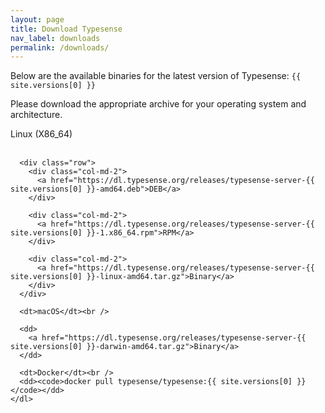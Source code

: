 ```yaml
---
layout: page
title: Download Typesense
nav_label: downloads
permalink: /downloads/
---
```


<div class="row no-gutters">
  <div id="doc-col" class="col-md-8">
    <p>Below are the available binaries for the latest version of Typesense: <code>{{ site.versions[0] }}</code></p>
    <p>Please download the appropriate archive for your operating system and architecture.</p>
    <dl id="release-downloads">
      <dt>Linux (X86_64)</dt> <br />

      <div class="row">
        <div class="col-md-2">
          <a href="https://dl.typesense.org/releases/typesense-server-{{ site.versions[0] }}-amd64.deb">DEB</a>
        </div>

        <div class="col-md-2">
          <a href="https://dl.typesense.org/releases/typesense-server-{{ site.versions[0] }}-1.x86_64.rpm">RPM</a>
        </div>

        <div class="col-md-2">
          <a href="https://dl.typesense.org/releases/typesense-server-{{ site.versions[0] }}-linux-amd64.tar.gz">Binary</a>
        </div>
      </div>

      <dt>macOS</dt><br />

      <dd>
        <a href="https://dl.typesense.org/releases/typesense-server-{{ site.versions[0] }}-darwin-amd64.tar.gz">Binary</a>
      </dd>

      <dt>Docker</dt><br />
      <dd><code>docker pull typesense/typesense:{{ site.versions[0] }}</code></dd>
    </dl>
  </div>
</div>